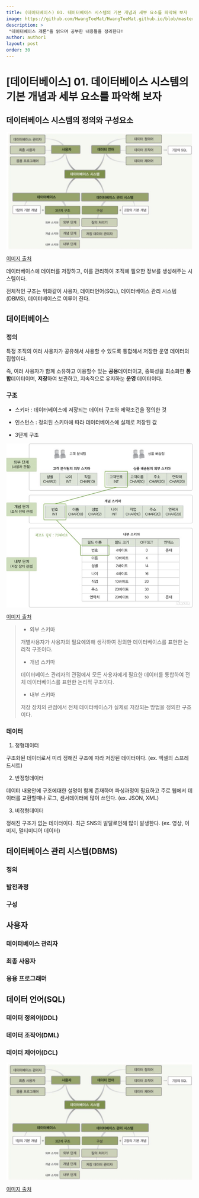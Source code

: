 ```yaml
---
title: (데이터베이스) 01. 데이터베이스 시스템의 기본 개념과 세부 요소를 파악해 보자
image: https://github.com/HwangToeMat/HwangToeMat.github.io/blob/master/Computer-Science/image/DB/0.jpg?raw=true
description: >
 "데이터베이스 개론"을 읽으며 공부한 내용들을 정리한다!
author: author1
layout: post
order: 30
---
```


# [데이터베이스] 01. 데이터베이스 시스템의 기본 개념과 세부 요소를 파악해 보자

## 데이터베이스 시스템의 정의와 구성요소

<img src="https://github.com/HwangToeMat/HwangToeMat.github.io/blob/master/Computer-Science/image/DB/1.png?raw=true" style="max-width:100%;margin-left: auto; margin-right: auto; display: block;">

[이미지 출처](https://blog.naver.com/kiseop91/221543594820)

데이터베이스에 데이터를 저장하고, 이를 관리하여 조직에 필요한 정보를 생성해주는 시스템이다. 

전체적인 구조는 위와같이 사용자, 데이터언어(SQL), 데이터베이스 관리 시스템(DBMS), 데이터베이스로 이루어 진다.

## 데이터베이스

### 정의

특정 조직의 여러 사용자가 공유해서 사용할 수 있도록 통합해서 저장한 운영 데이터의 집합이다.

즉, 여러 사용자가 함께 소유하고 이용할수 있는 **공용**데이터이고, 중복성을 최소화한 **통합**데이터이며, **저장**하여 보관하고, 지속적으로 유지하눈 **운영** 데이터이다.

### 구조

- 스키마 : 데이터베이스에 저장되는 데이터 구조와 제약조건을 정의한 것

- 인스턴스 : 정의된 스키마에 따라 데이터베이스에 실제로 저장된 값

- 3단계 구조

<img src="https://github.com/HwangToeMat/HwangToeMat.github.io/blob/master/Computer-Science/image/DB/2.jpg?raw=true" style="max-width:100%;margin-left: auto; margin-right: auto; display: block;">

[이미지 출처](https://terms.naver.com/entry.nhn?docId=3431096&cid=58430&categoryId=58430)

> - 외부 스키마
>
>  개별사용자가 사용자의 필요에의해 생각하여 정의한 데이터베이스를 표현한 논리적 구조이다.
>
> - 개념 스키마
>
>  데이터베이스 관리자의 관점에서 모든 사용자에게 필요한 데이터를 통합하여 전체 데이터베이스를 표현한 논리적 구조이다.
>
> - 내부 스키마
>
>  저장 장치의 관점에서 전체 데이터베이스가 실제로 저장되는 방법을 정의한 구조이다.

### 데이터

1. 정형데이터

 구조화된 데이터로서 미리 정해진 구조에 따라 저장된 데이터이다. (ex. 엑셀의 스프레드시트)

2. 반정형데이터

 데이터 내용안에 구조에대한 설명이 함께 존재하며 파싱과정이 필요하고 주로 웹에서 데이터를 교환할때나 로그, 센서데이터에 많이 쓰인다. (ex. JSON, XML)

3. 비정형데이터

 정해진 구조가 없는 데이터이다. 최근 SNS의 발달로인해 많이 발생한다. (ex. 영상, 이미지, 멀티미디어 데이터)

## 데이터베이스 관리 시스템(DBMS)

### 정의

### 발전과정

### 구성

## 사용자

### 데이터베이스 관리자

### 최종 사용자

### 응용 프로그래머

## 데이터 언어(SQL)

### 데이터 정의어(DDL)

### 데이터 조작어(DML)

### 데이터 제어어(DCL)


<img src="https://github.com/HwangToeMat/HwangToeMat.github.io/blob/master/Computer-Science/image/DB/1.png?raw=true" style="max-width:100%;margin-left: auto; margin-right: auto; display: block;">

[이미지 출처](https://hackernoon.com/a-guide-to-scaling-machine-learning-models-in-production-aa8831163846)
